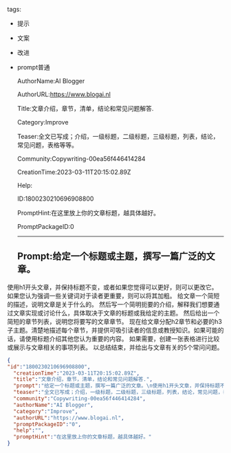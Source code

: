   tags: 
- 提示
- 文案
- 改进
- prompt普通

  AuthorName:AI Blogger

  AuthorURL:https://www.blogai.nl

  Title:文章介绍，章节，清单，结论和常见问题解答.

  Category:Improve

  Teaser:全文已写成；介绍，一级标题，二级标题，三级标题，列表，结论，常见问题，表格等等。

  Community:Copywriting-00ea56f446414284

  CreationTime:2023-03-11T20:15:02.89Z

  Help:

  ID:1800230210696908800

  PromptHint:在这里放上你的文章标题，越具体越好。

  PromptPackageID:0

  ---

  ## Prompt:给定一个标题或主题，撰写一篇广泛的文章。
使用h1开头文章，并保持标题不变，或者如果您觉得可以更好，则可以更改它。
如果您认为强调一些关键词对于读者更重要，则可以将其加粗。
给文章一个简短的描述，说明文章是关于什么的。
然后写一个简明扼要的介绍，解释我们想要通过文章实现或讨论什么，具体取决于文章的标题或我给定的主题。
然后给出一个简短的章节列表，说明您将要写的文章章节。
现在给文章分配h2章节和必要的h3子主题。清楚地描述每个章节，并提供可吸引读者的信息或教授知识。如果可能的话，请使用标题介绍其他您认为重要的内容。
如果需要，创建一张表格进行比较或展示与文章相关的事项列表。
以总结结束，并给出与文章有关的5个常问问题。

  ```json
  {
  "id":"1800230210696908800",
    "creationTime":"2023-03-11T20:15:02.89Z",
    "title":"文章介绍，章节，清单，结论和常见问题解答.",
    "prompt":"给定一个标题或主题，撰写一篇广泛的文章。\n使用h1开头文章，并保持标题不变，或者如果您觉得可以更好，则可以更改它。\n如果您认为强调一些关键词对于读者更重要，则可以将其加粗。\n给文章一个简短的描述，说明文章是关于什么的。\n然后写一个简明扼要的介绍，解释我们想要通过文章实现或讨论什么，具体取决于文章的标题或我给定的主题。\n然后给出一个简短的章节列表，说明您将要写的文章章节。\n现在给文章分配h2章节和必要的h3子主题。清楚地描述每个章节，并提供可吸引读者的信息或教授知识。如果可能的话，请使用标题介绍其他您认为重要的内容。\n如果需要，创建一张表格进行比较或展示与文章相关的事项列表。\n以总结结束，并给出与文章有关的5个常问问题。",
    "teaser":"全文已写成；介绍，一级标题，二级标题，三级标题，列表，结论，常见问题，表格等等。",
    "community":"Copywriting-00ea56f446414284",
    "authorName":"AI Blogger",
    "category":"Improve",
    "authorURL":"https://www.blogai.nl",
    "promptPackageID":"0",
    "help":"",
    "promptHint":"在这里放上你的文章标题，越具体越好。"
  }
  ```
